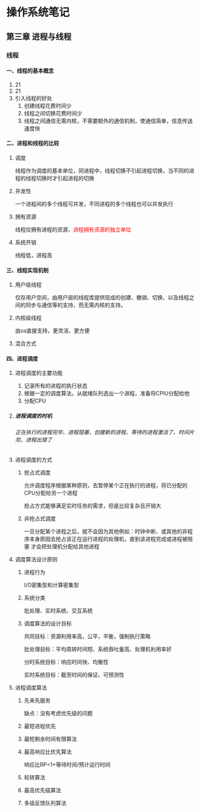 # 操作系统笔记

## 第三章 进程与线程

### 线程

#### 一、线程的基本概念

1. 21
2. 21
3. 引入线程的好处
   1. 创建线程花费时间少
   2. 线程之间切换花费时间少
   3. 线程之间通信无需内核，不需要额外的通信机制，使通信简单，信息传送速度快

#### 二、进程和线程的比较

1. 调度

   线程作为调度的基本单位，同进程中，线程切换不引起进程切换，当不同的进程的线程切换时才引起进程的切换

2. 并发性

   一个进程间的多个线程可并发，不同进程的多个线程也可以并发执行

3. 拥有资源

   线程仅拥有进程的资源，<font color="red">进程拥有资源的独立单位</font>

4. 系统开销

   线程低，进程高

#### 三、线程实现机制

1. 用户级线程

   仅存用户空间，由用户层的线程库提供现成的创建、撤销、切换、以及线程之间的同步与通信等的支持，而无需内核的支持。

2. 内核级线程

   由os直接支持，更灵活、更方便

3. 混合方式

#### 四、进程调度

1. 进程调度的主要功能

   1. 记录所有的进程的执行状态
   2. 根据一定的调度算法，从就绪队列选出一个进程，准备将CPIU分配给他
   3. 分配CPU

2. ##### 进程调度的时机

   ###### 正在执行的进程完毕、进程阻塞、创建新的进程、等待的进程激活了、时间片完、进程出错了

3. 进程调度的方式

   1. 抢占式调度

      允许调度程序根据某种原则，去暂停某个正在执行的进程，将已分配的CPU分配给另一个进程

      抢占方式能够满足实时任务的需求，但是比较复杂且开销大

   2. 非抢占式调度

      一旦分配某个进程之后，就不会因为其他例如：时钟中断、或其他的非程序本身原因去抢占该正在运行进程的处理机，直到该进程完成或进程被阻塞 才会把处理机分配给其他进程

4. 调度算法设计原则

   1. 进程行为

      I/O密集型和计算密集型

   2. 系统分类

      批处理、实时系统、交互系统

   3. 调度算法的设计目标

      共同目标：资源利用率高，公平，平衡，强制执行策略

      批处理目标：平均周转时间短、系统吞吐量高、处理机利用率好

      分时系统目标：响应时间快、均衡性

      实时系统目标：截至时间的保证、可预测性

5. 进程调度算法

   1. 先来先服务

      缺点：没有考虑优先级的问题

   2. 最短进程优先

   3. 最短剩余时间有限算法

   4. 最高响应比优先算法

      响应比RP=1+等待时间/预计运行时间

   5. 轮转算法

   6. 最高优先级算法

   7. 多级反馈队列算法